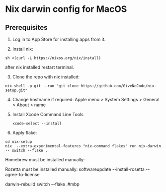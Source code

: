 # Nix darwin config for MacOS


## Prerequisites

1. Log in to App Store for installing apps from it.

   
2. Install nix:
  ```
  sh <(curl -L https://nixos.org/nix/install)
  ```
  after nix installed restart terminal.

3. Clone the repo
   with nix installed:
  ```
  nix-shell -p git --run "git clone https://github.com/GiveNoCode/nix-setup.git"
  ```

4. Change hostname if required:
   Apple menu  > System Settings > General > About > name

5. Install Xcode Command Line Tools
   ```
   xcode-select --install
   ```

7. Apply flake:
  ```
  cd nix-setup
  nix  --extra-experimental-features "nix-command flakes" run nix-darwin -- switch --flake .
  ```
   




Homebrew must be installed manually: 


Rozetta must be installed manually:
softwareupdate --install-rosetta --agree-to-license


darwin-rebuild switch --flake .#mbp

